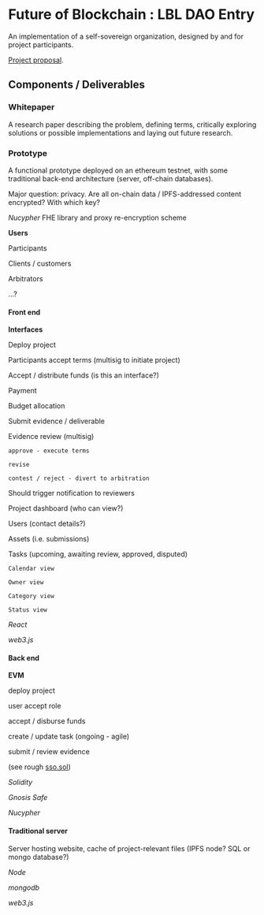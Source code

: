 # Future of Blockchain : LBL DAO Entry

An implementation of a self-sovereign organization, designed by and for project participants.

[Project proposal](./self-sovereign-org-proposal.pdf).

## Components / Deliverables

### Whitepaper

A research paper describing the problem, defining terms, critically exploring solutions or possible implementations and laying out future research.

### Prototype

A functional prototype deployed on an ethereum testnet, with some traditional back-end architecture (server, off-chain databases).

Major question: privacy. Are all on-chain data / IPFS-addressed content encrypted? With which key?

  *Nucypher* FHE library and proxy re-encryption scheme

**Users**

Participants

Clients / customers

Arbitrators

...?

#### Front end

**Interfaces**

Deploy project

Participants accept terms (multisig to initiate project)

Accept / distribute funds (is this an interface?)

  Payment

  Budget allocation

Submit evidence / deliverable

  Evidence review (multisig)

    approve - execute terms

    revise

    contest / reject - divert to arbitration

  Should trigger notification to reviewers

Project dashboard (who can view?)

  Users (contact details?)

  Assets (i.e. submissions)

  Tasks (upcoming, awaiting review, approved, disputed)

    Calendar view

    Owner view

    Category view

    Status view

*React*

*web3.js*

#### Back end

**EVM**

deploy project

user accept role

accept / disburse funds

create / update task (ongoing - agile)

submit / review evidence

(see rough [sso.sol]('./contracts/sso.sol'))

*Solidity*

*Gnosis Safe*

*Nucypher*

#### Traditional server

Server hosting website, cache of project-relevant files (IPFS node? SQL or mongo database?)

*Node*

*mongodb*

*web3.js*
